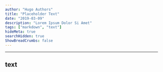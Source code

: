 ```yaml
---
author: "Hugo Authors"
title: "Placeholder Text"
date: "2019-03-09"
description: "Lorem Ipsum Dolor Si Amet"
tags: ["markdown", "text"]
hideMeta: true
searchHidden: true
ShowBreadCrumbs: false
---
```

---
text
---

